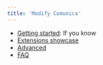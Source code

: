 ```yaml
---
title: 'Modify Comunica'
---
```


* [Getting started](getting_started/): If you know
* [Extensions showcase](extensions/)
* [Advanced](advanced/)
* [FAQ](faq/)

